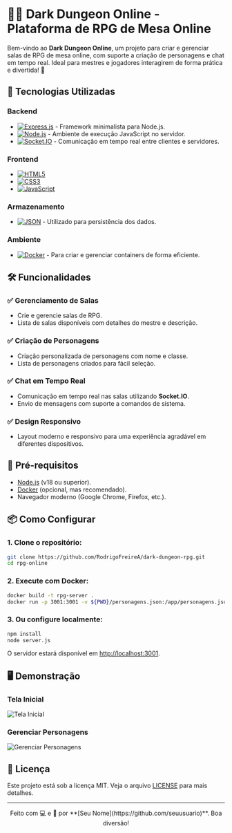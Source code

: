 # 🧙‍♂️ Dark Dungeon Online - Plataforma de RPG de Mesa Online

Bem-vindo ao **Dark Dungeon Online**, um projeto para criar e gerenciar salas de RPG de mesa online, com suporte a criação de personagens e chat em tempo real. Ideal para mestres e jogadores interagirem de forma prática e divertida! 🎲

## 🚀 Tecnologias Utilizadas

### Backend
- [![Express.js](https://img.shields.io/badge/-Express.js-000000?style=flat-square&logo=express&logoColor=white)](https://expressjs.com/) - Framework minimalista para Node.js.
- [![Node.js](https://img.shields.io/badge/-Node.js-339933?style=flat-square&logo=node.js&logoColor=white)](https://nodejs.org/) - Ambiente de execução JavaScript no servidor.
- [![Socket.IO](https://img.shields.io/badge/-Socket.IO-010101?style=flat-square&logo=socket.io)](https://socket.io/) - Comunicação em tempo real entre clientes e servidores.

### Frontend
- [![HTML5](https://img.shields.io/badge/-HTML5-E34F26?style=flat-square&logo=html5&logoColor=white)](https://developer.mozilla.org/en-US/docs/Web/Guide/HTML/HTML5)
- [![CSS3](https://img.shields.io/badge/-CSS3-1572B6?style=flat-square&logo=css3&logoColor=white)](https://developer.mozilla.org/en-US/docs/Web/CSS)
- [![JavaScript](https://img.shields.io/badge/-JavaScript-F7DF1E?style=flat-square&logo=javascript&logoColor=black)](https://developer.mozilla.org/en-US/docs/Web/JavaScript)

### Armazenamento
- [![JSON](https://img.shields.io/badge/-JSON-000000?style=flat-square&logo=json&logoColor=white)](https://www.json.org/json-en.html) - Utilizado para persistência dos dados.

### Ambiente
- [![Docker](https://img.shields.io/badge/-Docker-2496ED?style=flat-square&logo=docker&logoColor=white)](https://www.docker.com/) - Para criar e gerenciar containers de forma eficiente.

## 🛠️ Funcionalidades

### ✅ Gerenciamento de Salas
- Crie e gerencie salas de RPG.
- Lista de salas disponíveis com detalhes do mestre e descrição.

### ✅ Criação de Personagens
- Criação personalizada de personagens com nome e classe.
- Lista de personagens criados para fácil seleção.

### ✅ Chat em Tempo Real
- Comunicação em tempo real nas salas utilizando **Socket.IO**.
- Envio de mensagens com suporte a comandos de sistema.

### ✅ Design Responsivo
- Layout moderno e responsivo para uma experiência agradável em diferentes dispositivos.

## 🧰 Pré-requisitos

- [Node.js](https://nodejs.org/) (v18 ou superior).
- [Docker](https://www.docker.com/) (opcional, mas recomendado).
- Navegador moderno (Google Chrome, Firefox, etc.).

## 📦 Como Configurar

### 1. Clone o repositório:
```bash
git clone https://github.com/RodrigoFreireA/dark-dungeon-rpg.git
cd rpg-online
```

### 2. Execute com Docker:
```bash
docker build -t rpg-server .
docker run -p 3001:3001 -v ${PWD}/personagens.json:/app/personagens.json -v ${PWD}/salas.json:/app/salas.json rpg-server
```

### 3. Ou configure localmente:
```bash
npm install
node server.js
```

O servidor estará disponível em [http://localhost:3001](http://localhost:3001).

## 🖥️ Demonstração

### Tela Inicial
![Tela Inicial](https://via.placeholder.com/800x400.png?text=Tela+Inicial)

### Gerenciar Personagens
![Gerenciar Personagens](https://via.placeholder.com/800x400.png?text=Gerenciar+Personagens)

## 📄 Licença

Este projeto está sob a licença MIT. Veja o arquivo [LICENSE](LICENSE) para mais detalhes.

---

<div align="center">
Feito com 💻 e 🎲 por **[Seu Nome](https://github.com/seuusuario)**. Boa diversão!
</div>
